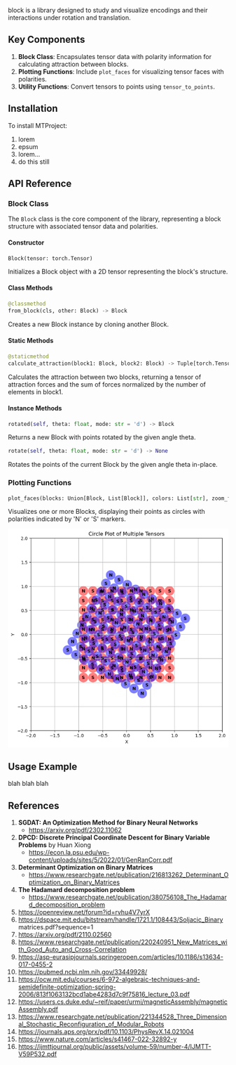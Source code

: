 
block is a library designed to study and visualize encodings and their interactions under rotation and translation.

## Key Components

1. **Block Class**: Encapsulates tensor data with polarity information for calculating attraction between blocks.
2. **Plotting Functions**: Include `plot_faces` for visualizing tensor faces with polarities.
3. **Utility Functions**: Convert tensors to points using `tensor_to_points`.

## Installation

To install MTProject:

1. lorem
2. epsum
3. lorem...
4. do this still

## API Reference

### Block Class

The `Block` class is the core component of the library, representing a block structure with associated tensor data and polarities.

#### Constructor

```python
Block(tensor: torch.Tensor)
```

Initializes a Block object with a 2D tensor representing the block's structure.

#### Class Methods

```python
@classmethod
from_block(cls, other: Block) -> Block
```

Creates a new Block instance by cloning another Block.

#### Static Methods

```python
@staticmethod
calculate_attraction(block1: Block, block2: Block) -> Tuple[torch.Tensor, float]
```

Calculates the attraction between two blocks, returning a tensor of attraction forces and the sum of forces normalized by the number of elements in block1.

#### Instance Methods

```python
rotated(self, theta: float, mode: str = 'd') -> Block
```

Returns a new Block with points rotated by the given angle theta.

```python
rotate(self, theta: float, mode: str = 'd') -> None
```

Rotates the points of the current Block by the given angle theta in-place.

### Plotting Functions

```python
plot_faces(blocks: Union[Block, List[Block]], colors: List[str], zoom_factor: float = 2, alpha: float = 0.5) -> None
```

Visualizes one or more Blocks, displaying their points as circles with polarities indicated by 'N' or 'S' markers.

![Visualizing Blocks](images/plot_faces.png)

## Usage Example

blah blah blah

## References

1. **SGDAT: An Optimization Method for Binary Neural Networks**
    - https://arxiv.org/pdf/2302.11062
2. **DPCD: Discrete Principal Coordinate Descent for Binary Variable Problems** by Huan Xiong
    - https://econ.la.psu.edu/wp-content/uploads/sites/5/2022/01/GenRanCorr.pdf
3. **Determinant Optimization on Binary Matrices**
    - https://www.researchgate.net/publication/216813262_Determinant_Optimization_on_Binary_Matrices
4. **The Hadamard decomposition problem**
    - https://www.researchgate.net/publication/380756108_The_Hadamard_decomposition_problem
5. https://openreview.net/forum?id=rvhu4V7yrX
6. https://dspace.mit.edu/bitstream/handle/1721.1/108443/Soljacic_Binary matrices.pdf?sequence=1
7. https://arxiv.org/pdf/2110.02560
8. https://www.researchgate.net/publication/220240951_New_Matrices_with_Good_Auto_and_Cross-Correlation
9. https://asp-eurasipjournals.springeropen.com/articles/10.1186/s13634-017-0455-2
10. https://pubmed.ncbi.nlm.nih.gov/33449928/
11. https://ocw.mit.edu/courses/6-972-algebraic-techniques-and-semidefinite-optimization-spring-2006/813f1063132bcd1abe4283d7c9f75816_lecture_03.pdf
12. https://users.cs.duke.edu/~reif/paper/urmi/magneticAssembly/magneticAssembly.pdf
13. https://www.researchgate.net/publication/221344528_Three_Dimensional_Stochastic_Reconfiguration_of_Modular_Robots
14. https://journals.aps.org/prx/pdf/10.1103/PhysRevX.14.021004
15. https://www.nature.com/articles/s41467-022-32892-y
16. https://ijmttjournal.org/public/assets/volume-59/number-4/IJMTT-V59P532.pdf
